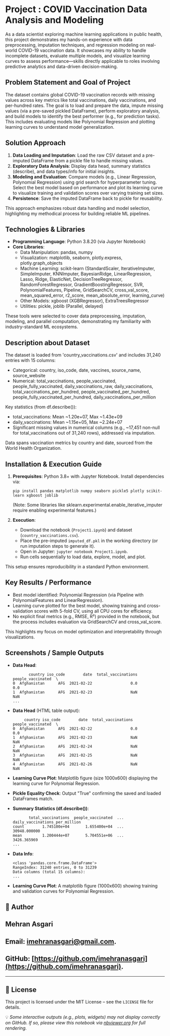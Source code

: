 # Project : COVID Vaccination Data Analysis and Modeling

As a data scientist exploring machine learning applications in public health, this project demonstrates my hands-on experience with data preprocessing, imputation techniques, and regression modeling on real-world COVID-19 vaccination data. It showcases my ability to handle incomplete datasets, evaluate multiple models, and visualize learning curves to assess performance—skills directly applicable to roles involving predictive analytics and data-driven decision-making.

## Problem Statement and Goal of Project

The dataset contains global COVID-19 vaccination records with missing values across key metrics like total vaccinations, daily vaccinations, and per-hundred rates. The goal is to load and prepare the data, impute missing values (via a pre-saved pickled DataFrame), perform exploratory analysis, and build  models to identify the best performer (e.g., for prediction tasks). This includes evaluating models like Polynomial Regression and plotting learning curves to understand model generalization.

## Solution Approach

1. **Data Loading and Imputation**: Load the raw CSV dataset and a pre-imputed DataFrame from a pickle file to handle missing values.
2. **Exploratory Data Analysis**: Display data head, summary statistics (describe), and data types/info for initial insights.
3. **Modeling and Evaluation**: Compare  models (e.g., Linear Regression, Polynomial Regression) using grid search for hyperparameter tuning. Select the best model based on performance and plot its learning curve to visualize training and validation scores over varying training set sizes.
4. **Persistence**: Save the imputed DataFrame back to pickle for reusability.

This approach emphasizes robust data handling and model selection, highlighting my methodical process for building reliable ML pipelines.

## Technologies & Libraries

- **Programming Language**: Python 3.8.20 (via Jupyter Notebook)
- **Core Libraries**:
  - Data Manipulation: pandas, numpy
  - Visualization: matplotlib, seaborn, plotly.express, plotly.graph_objects
  - Machine Learning: scikit-learn (StandardScaler, IterativeImputer, SimpleImputer, KNNImputer, BayesianRidge, LinearRegression, Lasso, Ridge, ElasticNet, DecisionTreeRegressor, RandomForestRegressor, GradientBoostingRegressor, SVR, PolynomialFeatures, Pipeline, GridSearchCV, cross_val_score, mean_squared_error, r2_score, mean_absolute_error, learning_curve)
  - Other Models: xgboost (XGBRegressor), ExtraTreesRegressor
  - Utilities: pickle, joblib (Parallel, delayed)

These tools were selected to cover data preprocessing, imputation, modeling, and parallel computation, demonstrating my familiarity with industry-standard ML ecosystems.

## Description about Dataset

The dataset is loaded from 'country_vaccinations.csv' and includes 31,240 entries with 15 columns:
- Categorical: country, iso_code, date, vaccines, source_name, source_website
- Numerical: total_vaccinations, people_vaccinated, people_fully_vaccinated, daily_vaccinations_raw, daily_vaccinations, total_vaccinations_per_hundred, people_vaccinated_per_hundred, people_fully_vaccinated_per_hundred, daily_vaccinations_per_million

Key statistics (from df.describe()):
- total_vaccinations: Mean ~1.20e+07, Max ~1.43e+09
- daily_vaccinations: Mean ~1.15e+05, Max ~2.24e+07
- Significant missing values in numerical columns (e.g., ~17,451 non-null for total_vaccinations out of 31,240 rows), addressed via imputation.

Data spans vaccination metrics by country and date, sourced from the World Health Organization.

## Installation & Execution Guide

1. **Prerequisites**: Python 3.8+ with Jupyter Notebook. Install dependencies via:
   ```
   pip install pandas matplotlib numpy seaborn pickle5 plotly scikit-learn xgboost joblib
   ```
   (Note: Some libraries like sklearn.experimental.enable_iterative_imputer require enabling experimental features.)

2. **Execution**:
   - Download the notebook (`Project1.ipynb`) and dataset (`country_vaccinations.csv`).
   - Place the pre-imputed `imputed_df.pkl` in the working directory (or run imputation steps to generate it).
   - Open in Jupyter: `jupyter notebook Project1.ipynb`.
   - Run cells sequentially to load data, explore, model, and plot.

This setup ensures reproducibility in a standard Python environment.

## Key Results / Performance

- Best model identified: Polynomial Regression (via Pipeline with PolynomialFeatures and LinearRegression).
- Learning curve plotted for the best model, showing training and cross-validation scores with 5-fold CV, using all CPU cores for efficiency.
- No explicit final metrics (e.g., RMSE, R²) provided in the notebook, but the process includes evaluation via GridSearchCV and cross_val_score.

This highlights my focus on model optimization and interpretability through visualizations.

## Screenshots / Sample Outputs

- **Data Head**:
  ```
         country iso_code        date  total_vaccinations  people_vaccinated  \
  0  Afghanistan      AFG  2021-02-22                 0.0                0.0   
  1  Afghanistan      AFG  2021-02-23                 NaN                NaN   
  ...
  ```

- **Data Head** (HTML table output):
  ```
       country iso_code        date  total_vaccinations  people_vaccinated  \
  0  Afghanistan      AFG  2021-02-22                 0.0                0.0   
  1  Afghanistan      AFG  2021-02-23                 NaN                NaN   
  2  Afghanistan      AFG  2021-02-24                 NaN                NaN   
  3  Afghanistan      AFG  2021-02-25                 NaN                NaN   
  4  Afghanistan      AFG  2021-02-26                 NaN                NaN   
  ```

- **Learning Curve Plot**: Matplotlib figure (size 1000x600) displaying the learning curve for Polynomial Regression.

- **Pickle Equality Check**: Output "True" confirming the saved and loaded DataFrames match.

- **Summary Statistics (df.describe())**:
  ```
         total_vaccinations  people_vaccinated  ...  daily_vaccinations_per_million
  count        1.745100e+04       1.655400e+04  ...                    30948.000000
  mean         1.200444e+07       5.704551e+06  ...                     3426.365969
  ...
  ```

- **Data Info**:
  ```
  <class 'pandas.core.frame.DataFrame'>
  RangeIndex: 31240 entries, 0 to 31239
  Data columns (total 15 columns):
  ...
  ```

- **Learning Curve Plot**: A matplotlib figure (1000x600) showing training and validation curves for Polynomial Regression.

## 👤 Author

## Mehran Asgari
## **Email:** [imehranasgari@gmail.com](mailto:imehranasgari@gmail.com).
## **GitHub:** [https://github.com/imehranasgari](https://github.com/imehranasgari).

---

## 📄 License

This project is licensed under the MIT License – see the `LICENSE` file for details.

💡 *Some interactive outputs (e.g., plots, widgets) may not display correctly on GitHub. If so, please view this notebook via [nbviewer.org](https://nbviewer.org) for full rendering.*